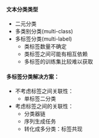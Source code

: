 #### 文本分类类型

* 二元分类
* 多类别分类(multi-class)
* 多标签分类(multi-label)
  * 类标签数量不确定
  * 类标签之间可能有相互依赖
  * 多标签的训练集比较难以获取

#### 多标签分类解决方案：
* 不考虑标签之间关联性：
  * 单标签二分类
* 考虑标签之间的关联性：
  * 分类器链
  * 序列生成任务
  * 转化成多分类：标签共现
